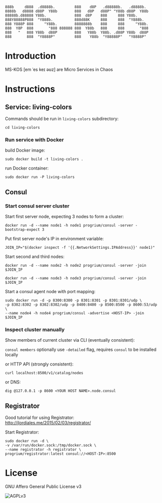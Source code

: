 ```
888b     d888  .d8888b.         888    d8P   .d88888b.   .d8888b.
8888b   d8888 d88P  Y88b        888   d8P   d88P" "Y88b d88P  Y88b
88888b.d88888 Y88b.             888  d8P    888     888 Y88b.
888Y88888P888  "Y888b.          888d88K     888     888  "Y888b.
888 Y888P 888     "Y88b.        8888888b    888     888     "Y88b.
888  Y8P  888       "888 888888 888  Y88b   888     888       "888
888   "   888 Y88b  d88P        888   Y88b  Y88b. .d88P Y88b  d88P
888       888  "Y8888P"         888    Y88b  "Y88888P"   "Y8888P"
```

# Introduction

MS-KOS [em ˈes keɪ əʊz] are Micro Services in Chaos

# Instructions

## Service: living-colors

Commands should be run in `living-colors` subdirectory:

`cd living-colors`

### Run service with Docker

build Docker image:

`sudo docker build -t living-colors .`

run Docker container:

`sudo docker run -P living-colors`

## Consul

### Start consul server cluster

Start first server node, expecting 3 nodes to form a cluster:

`docker run -d --name node1 -h node1 progrium/consul -server -bootstrap-expect 3`

Put first server node's IP in environment variable:

`JOIN_IP="$(docker inspect -f '{{.NetworkSettings.IPAddress}}' node1)"`

Start second and third nodes:

`docker run -d --name node2 -h node2 progrium/consul -server -join $JOIN_IP`

`docker run -d --name node3 -h node3 progrium/consul -server -join $JOIN_IP`

Start a consul agent node with port mapping:

```
sudo docker run -d -p 8300:8300 -p 8301:8301 -p 8301:8301/udp \
-p 8302:8302 -p 8302:8302/udp -p 8400:8400 -p 8500:8500 -p 8600:53/udp \
--name node4 -h node4 progrium/consul -advertise <HOST-IP> -join $JOIN_IP
```

### Inspect cluster manually

Show members of current cluster via CLI (eventually consistent):

`consul members` optionally use `-detailed` flag, requires `consul` to be
installed locally

or HTTP API (strongly consistent):

`curl localhost:8500/v1/catalog/nodes`

or DNS:

`dig @127.0.0.1 -p 8600 <YOUR HOST NAME>.node.consul`

## Registrator

Good tutorial for using Registrator: http://jlordiales.me/2015/02/03/registrator/

Start Registrator:

```
sudo docker run -d \
-v /var/run/docker.sock:/tmp/docker.sock \
--name registrator -h registrator \
progrium/registrator:latest consul://<HOST-IP>:8500
```

# License

GNU Affero General Public License v3

![AGPLv3](https://gnu.org/graphics/agplv3-155x51.png)
